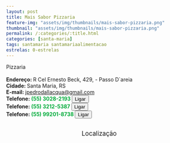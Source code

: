 ```yaml
---
layout: post
title: Mais Sabor Pizzaria
feature-img: "assets/img/thumbnails/mais-sabor-pizzaria.png"
thumbnail: "assets/img/thumbnails/mais-sabor-pizzaria.png"
permalink: /:categories/:title.html
categories: [santa-maria]
tags: santamaria santamariaalimentacao
estrelas: 0-estrelas
---
```

Pizzaria<!-- more --><br />
 <br/>
<b>Endereço: </b>R Cel Ernesto Beck, 429, - Passo D`areia<br />
<b>Cidade: </b>Santa Maria, RS<br />
<b>E-mail: </b>jpedrodallacqua@gmail.com<br />
<b>Telefone: <span style="color: #00ab3a;">(55) 3028-2193</span> <a href="tel:5530282193"><button class="ligar">Ligar</button></a></b><br />
<b>Telefone: <span style="color: #00ab3a;">(55) 3212-5387</span> <a href="tel:5532125387"><button class="ligar">Ligar</button></a></b><br />
<b>Telefone: <span style="color: #00ab3a;">(55) 99201-8738</span> <a href="tel:55992018738"><button class="ligar">Ligar</button></a></b><br />
<br />
<style>
      #map {
        height: 400px;
        width: 100%;
       }
    </style>

<div style="font-size: larger; text-align: center;">
Localização</div>
<div id="map">
<script>
      function initMap() {
        var uluru = {lat: -29.684669, lng: -53.833737};
        var map = new google.maps.Map(document.getElementById('map'), {
          zoom: 17,
          center: uluru
        });
        var marker = new google.maps.Marker({
          position: uluru,
          map: map
        });
      }
    </script>
    <script async="" defer="" src="https://maps.googleapis.com/maps/api/js?key=AIzaSyDDc8SHLmOesJRaXCW0fZ2ST09W4s0ME5g&amp;callback=initMap">
    </script>
</div>
